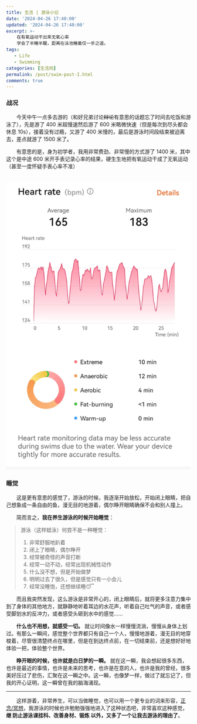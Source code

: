 ```yaml
---
title: 生活 | 游泳小记
date: '2024-04-26 17:40:00'
updated: '2024-04-26 17:40:00'
excerpt: >-
    在有氧运动干出来无氧心率
    学会了半睡半醒，距离在泳池睡着仅一步之遥。
tags:
   - Life
   - Swimming
categories: [生活向]
permalink: /post/swim-post-I.html
comments: true
---
```


### 战况

　　今天中午一点多去游的（和好兄弟讨论~~辩论~~有意思的话题忘了时间去吃饭和游泳了），先是游了 400 米超慢速然后游了 600 米略微快速（但是每次到尽头都会休息 10s），接着没有过瘾，又游了 400 米慢的，最后是游泳时间段结束被迫离去，差点就游了 1500 米了。

　　有意思的是，身为初学者，我用非常费劲、非常慢的方式游了 1400 米，其中这个是中途 600 米开手表记录心率的结果，硬生生地把有氧运动干成了无氧运动（甚至一度怀疑手表心率不准）

　　![1551714120810_.pic](../assets/1551714120810_.pic-20240426164041-v272hmg.jpg "游泳游到红温（中途休息在这里清晰可见）")

### 睡觉

　　这是更有意思的感觉了，游泳的时候，我逐渐开始放松，开始闭上眼睛，把自己想象成一条自由的鱼，漫无目的地游着，偶尔睁开眼睛确保不会和别人撞上。

　　简而言之，**我在养生游泳的时候开始睡觉**：

> 游泳（这样蛙泳）何尝不是一种睡觉：
>
> 1. 非常舒服地趴着
> 2. 闭上了眼睛，偶尔睁开
> 3. 经常被奇怪的声音打断
> 4. 经常一动不动，经常出现机械性动作
> 5. 什么没不想，但是开始做梦
> 6. 明明过去了很久，但是感觉只有一小会儿
> 7. 经常没睡饱，还想继续睡😴

　　而且我突然发现，这么游泳是非常开心的，闭上眼睛后，就将更多注意力集中到了身体的其他地方，就静静地听着耳边的水花声，听着自己吐气的声音，或者感受脚划水的反冲力，或者感受头砸到水中的感觉……

　　**什么也不用想，就感受一切。** 就让时间像水一样慢慢流淌，慢慢从身体上划过。有那么一瞬间，感觉整个世界都只有自己一个人，慢慢地游着，漫无目的地穿梭着，尽管很清楚终点在哪里，但是在到达终点前，在一切结束前，还是想好好地体验一把，体验整个世界。

　　**睁开眼的时候，也许就是白日梦的一瞬。** 就在这一瞬，我会想起很多东西，也许是最近的事情，也许是未来的思考，也许是在意的人，也许是我的曾经，很多美好压过了悲伤，汇聚在这一瞬之中。这一瞬，也像梦一样，做过了就忘记了，但我的开心证明，这一瞬曾在我的脑海涌现。

---

　　这样游着，非常养生，可以当做睡觉，也可以用一个更专业的词来形容，<u>正念/冥想</u>，我游泳的时候也许勉勉强强地进入了这种状态吧，非常喜欢这种感觉，**继 防止游泳课挂科、改善身材、锻炼 以外，又多了一个让我去游泳的理由了**。
